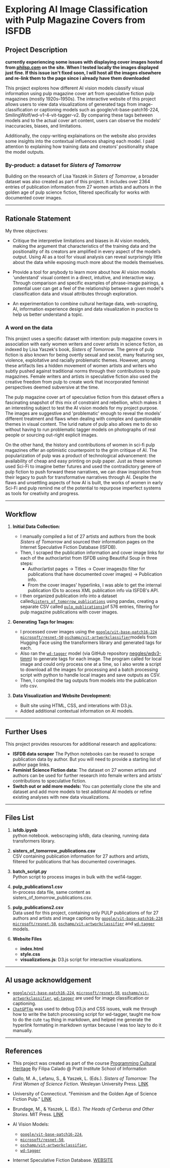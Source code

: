 # Exploring AI Image Classification with Pulp Magazine Covers from ISFDB

## Project Description
**currently experiencing some issues with displaying cover images hosted from [philsp.com](http://www.philsp.com/) on the site. When I tested locally the images displayed just fine. If this issue isn't fixed soon, I will host all the images elsewhere and re-link them to the page since i already have them downloaded**

This project explores how different AI vision models classify visual information using pulp magazine cover art from speculative fiction pulp magazines (mostly 1920s–1950s). The interactive website of this project allows users to view data visualizations of generated tags from image-classification or captioning models such as google/vit-base-patch16-224, SmilingWolf/wd-v1-4-vit-tagger-v2. By comparing these tags between models and to the actual cover art content, users can observe the models’ inaccuracies, biases, and limitations.

Additionally, the copy-writing explainations on the website also provides some insights into the contextual influences shaping each model. I paid attention to explaining how training data and creators’ positionality shape the model outputs.

### By-product: a dataset for *Sisters of Tomorrow*
Building on the research of Lisa Yaszek in *Sisters of Tomorrow*, a broader dataset was also created as part of this project. It includes over 2364 entries of publication information from 27 women artists and authors in the golden age of pulp science fiction, filtered specifically for works with documented cover images.

---

## Rationale Statement
My three objectives:
- Critique the interpretive limitations and biases in AI vision models, making the argument that characteristics of the training data and the positionality of its creators are amplified in every aspect of the model’s output. Using AI as a tool for visual analysis can reveal surprisingly little about the data while exposing much more about the models themselves.

- Provide a tool for anybody to learn more about how AI vision models 'understand' visual content in a direct, intuitive, and interactive way. Through comparison and specific examples of phrase-image pairings, a potential user can get a feel of the relationship between a given model's classification data and visual attributes through exploration.
- An experimentation to combine cultural heritage data, web-scrapting, AI, information experience design and data visualization in practice to help us better understand a topic.


### A word on the data 
This project uses a specific dataset with intention: pulp magazine covers in association with early women writers and cover artists in science fiction, as indexed by Lisa Yaszek's book, *Sisters of Tomorrow*. The genre of pulp fiction is also known for being overtly sexual and sexist, many featuring sex, violence, exploitative and racially problematic themes. However, among these artifacts lies a hidden movement of women artists and writers who subtly pushed against traditional norms through their contributions to pulp magazines. Female writers and artists in speculative fiction also used the creative freedom from pulp to create work that incorporated feminist perspectives deemed subversive at the time. 

The pulp magazine cover art of speculative fiction from this dataset offers a fascinating snapshot of this mix of constraint and rebellion, which makes it an interesting subject to test the AI vision models for my project purpose. The images are suggestive and 'problematic' enough to reveal the models' different treatment and flaws when dealing with complex and questionable themes in visual content. The lurid nature of pulp also allows me to do so without having to run problematic tagger models on photographs of real people or sourcing out-right explicit images. 

On the other hand, the history and contributions of women in sci-fi pulp magazines offer an optimistic counterpoint to the grim critique of AI. The popularization of pulp was a product of technological advancement: the availability of cheap and easy printing on pulp paper. Just as these women used Sci-Fi to imagine better futures and used the contradictory genere of pulp fiction to push forward these narratives, we can draw inspiration from their legacy to push for transformative narratives through AI. Despite the flaws and unsettling aspects of how AI is built, the works of women in early Sci-Fi and pulp remind me of the potential to repurpose imperfect systems as tools for creativity and progress.

---

## Workflow
1. **Initial Data Collection:**
   - I manually compiled a list of 27 artists and authors from the book *Sisters of Tomorrow* and sourced their information pages on the Internet Speculative Fiction Database (ISFDB).
   - Then, I scraped the publication information and cover image links for each of the author/artist from ISFDB using Beautiful Soup in three steps:
     - Author/artist pages → Titles → Cover images(to filter for publications that have documented cover images) → Publication info.
     - From the cover images' hyperlinks, I was able to get the internal publication IDs to access XML publication info via ISFDB's API.
   - I then organized publication info into a dataset called[`sisters_of_tomorrow_publications`]() using pandas, creating a separate CSV called [`pulp_publications1`]()of 576 entries, filtering for pulp magazine publications with cover images.

2. **Generating Tags for Images:**
   - I processed cover images using the [`google/vit-base-patch16-224`](https://huggingface.co/SmilingWolf/wd-v1-4-vit-tagger-v2) [`microsoft/resnet-50`](https://huggingface.co/microsoft/resnet-50) [`oschamp/vit-artworkclassifier`](https://huggingface.co/oschamp/vit-artworkclassifier)models from Hugging Face using the transformers library and generated tags for each.
   - Also ran the [`wd-tagger`](https://huggingface.co/SmilingWolf/wd-v1-4-vit-tagger-v2) model (via GitHub repository [neggles/wdv3-timm](https://github.com/neggles/wdv3-timm)) to generate tags for each image. The program called for local image and could only process one at a time, so I also wrote a script to download all the images for processing and a batch processing script with python to handle local images and save outputs as CSV.
   - Then, I compiled the tag outputs from models into the publication info csv.

3. **Data Visualization and Website Development:**
   - Built site using HTML, CSS, and interations with D3.js.
   - Added additional contextual information on AI models.

---

## Further Uses
This project provides resources for additional research and applications:
- **ISFDB data scraper** The Python notebooks can be reused to scrape publication data by author. But you will need to provide a starting list of author page links.
- **Feminist Science Fiction data:** The dataset on 27 women artists and authors can be used for further research into female writers and artists' contributions to speculative fiction.
- **Switch out or add more models:** You can potentially clone the site and dataset and add more models to test additional AI models or refine existing analyses with new data visualizations.

---

## Files List
1. **isfdb.ipynb**  
   python notebook. webscraping isfdb, data cleaning, running data transformers library.

2. **sisters_of_tomorrow_publications.csv**  
   CSV containing publication information for 27 authors and artists, filtered for publications that has documented coverimages.

3. **batch_script.py**  
   Python script to process images in bulk with the wd14-tagger.

4. **pulp_publications1.csv**  
   In-process data file, same content as sisters_of_tomorrow_publications.csv.

5. **pulp_publications2.csv**  
   Data used for this project, containing only PULP publications of for 27 authors and artists and image captions by [`google/vit-base-patch16-224`](https://huggingface.co/SmilingWolf/wd-v1-4-vit-tagger-v2) [`microsoft/resnet-50`](https://huggingface.co/microsoft/resnet-50), [`oschamp/vit-artworkclassifier`](https://huggingface.co/oschamp/vit-artworkclassifier) and [`wd-tagger`](https://huggingface.co/SmilingWolf/wd-v1-4-vit-tagger-v2) models.


5. **Website Files**  
   - **index.html**
   - **style.css**
   - **visualizations.js**: D3.js script for interactive visualizations.

---
## AI usage acknowldgement

- [`google/vit-base-patch16-224`](https://huggingface.co/SmilingWolf/wd-v1-4-vit-tagger-v2), [`microsoft/resnet-50`](https://huggingface.co/microsoft/resnet-50), [`oschamp/vit-artworkclassifier`](https://huggingface.co/oschamp/vit-artworkclassifier), [`wd-tagger`](https://huggingface.co/SmilingWolf/wd-v1-4-vit-tagger-v2) are used for image classification or captioning.
- [`ChatGPT4o`](https://chatgpt.com/) was used to debug D3.js and CSS issues, walk me through how to write the batch processing script for wd-tagger, taught me how to do the cute `tag` thing in markdown, and helped me generate the hyperlink formating in markdown syntax because I was too lazy to do it manually.

---

## References

- This project was created as part of the course [Programming Cultural Heritage](https://gofilipa.github.io/info-664-fall24/intro.html) By Filipa Calado @ Pratt Institute School of Information

- Gallo, M. A., Lefanu, S., & Yaszek, L. (Eds.). *Sisters of Tomorrow: The First Women of Science Fiction*. Wesleyan University Press. [LINK](https://www.weslpress.org/9780819576248/sisters-of-tomorrow/)

- University of Connecticut. "Feminism and the Golden Age of Science Fiction Pulp." [LINK](https://benton.uconn.edu/feminism-and-the-golden-age-of-science-fiction-pulp/#:~:text=The%20covers%20portrayed%20narrow%20ideas,both%20adversaries%20and%20unlikely%20allies.)

- Brundage, M., & Yaszek, L. (Ed.). *The Heads of Cerberus and Other Stories*. MIT Press. [LINK](https://mitpress.mit.edu/9780262549066/the-heads-of-cerberus-and-other-stories/)

- AI Vision Models: 
   - [`google/vit-base-patch16-224`](https://huggingface.co/SmilingWolf/wd-v1-4-vit-tagger-v2), 
   - [`microsoft/resnet-50`](https://huggingface.co/microsoft/resnet-50), 
   - [`oschamp/vit-artworkclassifier`](https://huggingface.co/oschamp/vit-artworkclassifier), 
   - [`wd-tagger`](https://huggingface.co/SmilingWolf/wd-v1-4-vit-tagger-v2)


- Internet Speculative Fiction Database. [WEBSITE](https://www.isfdb.org/)

